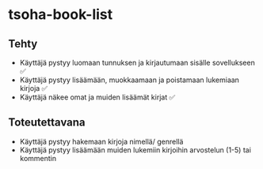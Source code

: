 # tsoha-book-list

## Tehty
- Käyttäjä pystyy luomaan tunnuksen ja kirjautumaan sisälle sovellukseen ✅
- Käyttäjä pystyy lisäämään, muokkaamaan ja poistamaan lukemiaan kirjoja ✅
- Käyttäjä näkee omat ja muiden lisäämät kirjat ✅

## Toteutettavana
- Käyttäjä pystyy hakemaan kirjoja nimellä/ genrellä
- Käyttäjä pystyy lisäämään muiden lukemiin kirjoihin arvostelun (1-5) tai kommentin 
